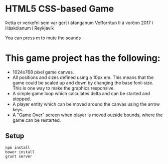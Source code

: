 # HTML5 CSS-based Game

Þetta er verkefni sem var gert í áfanganum Vefforritun II á vorönn 2017 í Háskólanum í Reykjavík

You can press m to mute the sounds

# This game project has the following:

* 1024x768 pixel game canvas.
* All positions and sizes defined using a 10px em. This means that the game could be scaled up and down by changing the base font-size. This is one way to make the graphics responsive.
* A simple game loop which calculates delta and can be started and stopped.
* A player entity which can be moved around the canvas using the arrow keys.
* A "Game Over" screen when player is moved outside bounds, where the game can be restarted.

## Setup

```
npm install
bower install
grunt server
```
